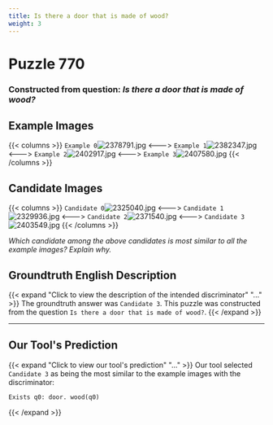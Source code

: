 ```yaml
---
title: Is there a door that is made of wood?
weight: 3
---
```


# Puzzle 770
### Constructed from question: _Is there a door that is made of wood?_


## Example Images
{{< columns >}}
`Example 0`![2378791.jpg](/gqa_images/2378791.jpg)
<--->
`Example 1`![2382347.jpg](/gqa_images/2382347.jpg)
<--->
`Example 2`![2402917.jpg](/gqa_images/2402917.jpg)
<--->
`Example 3`![2407580.jpg](/gqa_images/2407580.jpg)
{{< /columns >}}

## Candidate Images
{{< columns >}}
`Candidate 0`![2325040.jpg](/gqa_images/2325040.jpg)
<--->
`Candidate 1`![2329936.jpg](/gqa_images/2329936.jpg)
<--->
`Candidate 2`![2371540.jpg](/gqa_images/2371540.jpg)
<--->
`Candidate 3`![2403549.jpg](/gqa_images/2403549.jpg)
{{< /columns >}}

*Which candidate among the above candidates is most similar to all the example images? Explain why.*

## Groundtruth English Description

{{< expand "Click to view the description of the intended discriminator" "..." >}}
The groundtruth answer was `Candidate 3`. This puzzle was constructed from the question `Is there a door that is made of wood?`.
{{< /expand >}}

---

## Our Tool's Prediction

{{< expand "Click to view our tool's prediction" "..." >}}
Our tool selected `Candidate 3` as being the most similar to the example images with the discriminator:
```plaintext
Exists q0: door. wood(q0)
```
{{< /expand >}}
